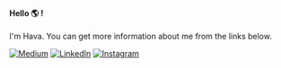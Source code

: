 #### Hello :earth_americas: ! 

I'm Hava. You can get more information about me from the links below.

[![Medium](https://img.shields.io/badge/-Medium-ffffff?style=flat&logo=medium&logoColor=000000)](https://medium.com/@havakabasgundogan) [![LinkedIn](https://img.shields.io/badge/-LinkedIn-ffffff?style=flat&logo=linkedin&logoColor=0984e3)](https://www.linkedin.com/in/havagundogan) [![Instagram](https://img.shields.io/badge/-Instagram-ffffff?style=flat&logo=Instagram)](https://instagram.com/codeinturkey)
